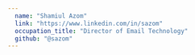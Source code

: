 ```yaml
---
  name: "Shamiul Azom"
  link: "https://www.linkedin.com/in/sazom"
  occupation_title: "Director of Email Technology"
  github: "@sazom"
---
```


